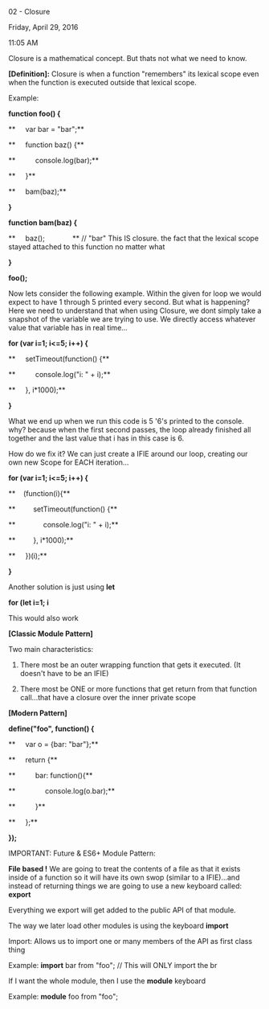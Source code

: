 02 - Closure

Friday, April 29, 2016

11:05 AM

Closure is a mathematical concept. But thats not what we need to know.

**[Definition]:** Closure is when a function "remembers" its lexical scope even when the function is executed outside that lexical scope.

Example:

**function foo() {**

**     var bar = "bar";**

**     function baz() {**

**          console.log(bar);**

**     }**

**     bam(baz);**

**}**

**function bam(baz) {**

**     baz();              ** // "bar" This IS closure. the fact that the lexical scope stayed attached to this function no matter what

**}**

**foo();**

Now lets consider the following example. Within the given for loop we would expect to have 1 through 5 printed every second. But what is happening? Here we need to understand that when using Closure, we dont simply take a snapshot of the variable we are trying to use. We directly access whatever value that variable has in real time... 

**for (var i=1; i\<=5; i++) {**

**     setTimeout(function() {**

**          console.log("i: " + i);**

**     }, i\*1000);**

**}**

What we end up when we run this code is 5 \'6\'s printed to the console. why? because when the first second passes, the loop already finished all together and the last value that i has in this case is 6.

How do we fix it? We can just create a IFIE around our loop, creating our own new Scope for EACH iteration\...

**for (var i=1; i\<=5; i++) {**

**    (function(i){**

**         setTimeout(function() {**

**              console.log("i: " + i);**

**         }, i\*1000);**

**     })(i);**

**}**

Another solution is just using **let**

**for (let i=1; i**

This would also work

**[Classic Module Pattern]**

Two main characteristics:

1.  There most be an outer wrapping function that gets it executed. (It doesn\'t have to be an IFIE)

2.  There most be ONE or more functions that get return from that function call...that have a closure over the inner private scope

**[Modern Pattern]**

**define("foo", function() {**

**     var o = {bar: "bar"};**

**     return {**

**          bar: function(){**

**               console.log(o.bar);**

**          }**

**     };**

**});**

IMPORTANT: Future & ES6+ Module Pattern:

**File based !** We are going to treat the contents of a file as that it exists inside of a function so it will have its own swop (similar to a IFIE)...and instead of returning things we are going to use a new keyboard called: **export**

Everything we export will get added to the public API of that module.

The way we later load other modules is using the keyboard **import**

Import: Allows us to import one or many members of the API as first class thing

Example: **import** bar from "foo"; // This will ONLY import the br

If I want the whole module, then I use the **module** keyboard

Example: **module** foo from "foo";
